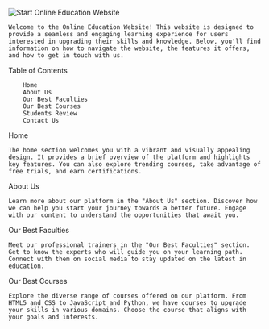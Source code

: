 ![Start](https://github.com/dharmenderchoudhary99/Education-Website/assets/120792811/8c148176-5e6e-49d4-a703-179704161a8b)
Online Education Website

    Welcome to the Online Education Website! This website is designed to provide a seamless and engaging learning experience for users interested in upgrading their skills and knowledge. Below, you'll find information on how to navigate the website, the features it offers, and how to get in touch with us.

Table of Contents

        Home
        About Us
        Our Best Faculties
        Our Best Courses
        Students Review
        Contact Us

Home

    The home section welcomes you with a vibrant and visually appealing design. It provides a brief overview of the platform and highlights key features. You can also explore trending courses, take advantage of free trials, and earn certifications.


About Us

    Learn more about our platform in the "About Us" section. Discover how we can help you start your journey towards a better future. Engage with our content to understand the opportunities that await you.


Our Best Faculties

    Meet our professional trainers in the "Our Best Faculties" section. Get to know the experts who will guide you on your learning path. Connect with them on social media to stay updated on the latest in education.


Our Best Courses

    Explore the diverse range of courses offered on our platform. From HTML5 and CSS to JavaScript and Python, we have courses to upgrade your skills in various domains. Choose the course that aligns with your goals and interests.
